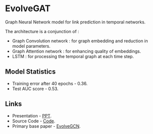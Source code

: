 # EvolveGAT
Graph Neural Network model for link prediction in temporal networks.

The architecture is a conjunction of : 
- Graph Convolution network : for graph embedding and reduction in model parameters.
- Graph Attention network : for enhancing quality of embeddings.
- LSTM : for processing the temporal graph at each time step.

## Model Statistics 
- Training error after 40 epochs - 0.36.
- Test AUC score - 0.53.

## Links 
- Presentation - [PPT](https://github.com/its7ARC/TemporalLinkPrediction/blob/main/EvolveGAT_ppt.pdf).
- Source Code - [Code](https://github.com/its7ARC/TemporalLinkPrediction/blob/main/EvolveGAT_Code.ipynb).
- Primary base paper - [EvolveGCN](https://arxiv.org/abs/1902.10191).
